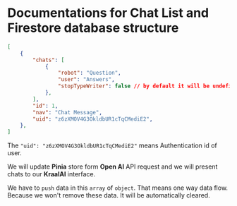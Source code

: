 # Documentations for Chat List and Firestore database structure

```json
[
    {
        "chats": [
            {
                "robot": "Question",
                "user": "Answers",
                "stopTypeWriter": false // by default it will be undefined or false
            },
        ],
        "id": 1,
        "nav": "Chat Message",
        "uid": "z6zXMOV4G3OkldbUR1cTqCMediE2",
    },
]
```

The `"uid": "z6zXMOV4G3OkldbUR1cTqCMediE2"` means Authentication id of user.

We will update **Pinia** store form **Open AI** API request and we will present chats to our **KraalAI** interface.

We have to `push` data in this `array` of `object`. That means one way data flow. Because we won't remove these data. It will be automatically cleared.
